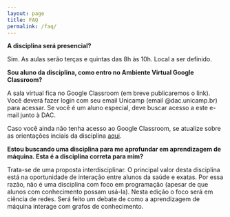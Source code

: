 ```yaml
---
layout: page
title: FAQ
permalink: /faq/
---
```


**A disciplina será presencial?**

Sim. As aulas serão terças e quintas das 8h às 10h. Local a ser definido.

**Sou aluno da disciplina, como entro no Ambiente Virtual Google Classroom?**

A sala virtual fica no Google Classroom (em breve publicaremos o link). Você deverá fazer login com seu email Unicamp (email @dac.unicamp.br) para acessar. Se você é um aluno especial, deve buscar acesso a este e-mail junto à DAC.

Caso você ainda não tenha acesso ao Google Classroom, se atualize sobre as orientações inciais da disciplina [aqui](landing.md).

**Estou buscando uma disciplina para me aprofundar em aprendizagem de máquina. Esta é a disciplina correta para mim?**

Trata-se de uma proposta interdisciplinar. O principal valor desta disciplina está na oportunidade de interação entre alunos da saúde e exatas. Por essa razão, não é uma disciplina com foco em programação (apesar de que alunos com conhecimento possam usá-la). Nesta edição o foco será em ciência de redes. Será feito um debate de como a aprendizagem de máquina interage com grafos de conhecimento.
